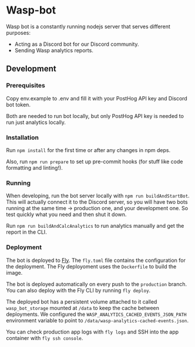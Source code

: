 # Wasp-bot

Wasp bot is a constantly running nodejs server that serves different purposes:

- Acting as a Discord bot for our Discord community.
- Sending Wasp analytics reports.

## Development

### Prerequisites

Copy env.example to .env and fill it with your PostHog API key and Discord bot token.

Both are needed to run bot locally, but only PostHog API key is needed to run just analytics locally.

### Installation

Run `npm install` for the first time or after any changes in npm deps.

Also, run `npm run prepare` to set up pre-commit hooks (for stuff like code formatting and linting!).

### Running

When developing, run the bot server locally with `npm run buildAndStartBot`. This will actually connect it to the Discord server, so you will have two bots running at the same time -> production one, and your development one. So test quickly what you need and then shut it down.

Run `npm run buildAndCalcAnalytics` to run analytics manually and get the report in the CLI.

### Deployment

The bot is deployed to [Fly](https://fly.io/). The `fly.toml` file contains the configuration for the deployment. The Fly deployoment uses the `Dockerfile` to build the image.

The bot is deployed automatically on every push to the `production` branch. You can also deploy with the Fly CLI by running `fly deploy`.

The deployed bot has a persistent volume attached to it called `wasp_bot_storage` mounted at `/data` to keep the cache between deployments. We configured the `WASP_ANALYTICS_CACHED_EVENTS_JSON_PATH` environment variable to point to `/data/wasp-analytics-cached-events.json`.

You can check production app logs with `fly logs` and SSH into the app container with `fly ssh console`.

